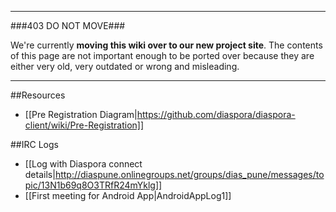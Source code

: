 ----

###403 DO NOT MOVE###

We're currently **moving this wiki over to our new project site**. The contents of this page are not important enough to be ported over because they are either very old, very outdated or wrong and misleading. 

----

##Resources

* [[Pre Registration Diagram|https://github.com/diaspora/diaspora-client/wiki/Pre-Registration]]

##IRC Logs
- [[Log with Diaspora connect details|http://diaspune.onlinegroups.net/groups/dias_pune/messages/topic/13N1b69q8O3TRfR24mYklg]]
- [[First meeting for Android App|AndroidAppLog1]]